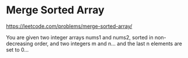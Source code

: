 # Merge Sorted Array

https://leetcode.com/problems/merge-sorted-array/

You are given two integer arrays nums1 and nums2, sorted in non-decreasing order, and two integers m and n... and the last n elements are set to 0...